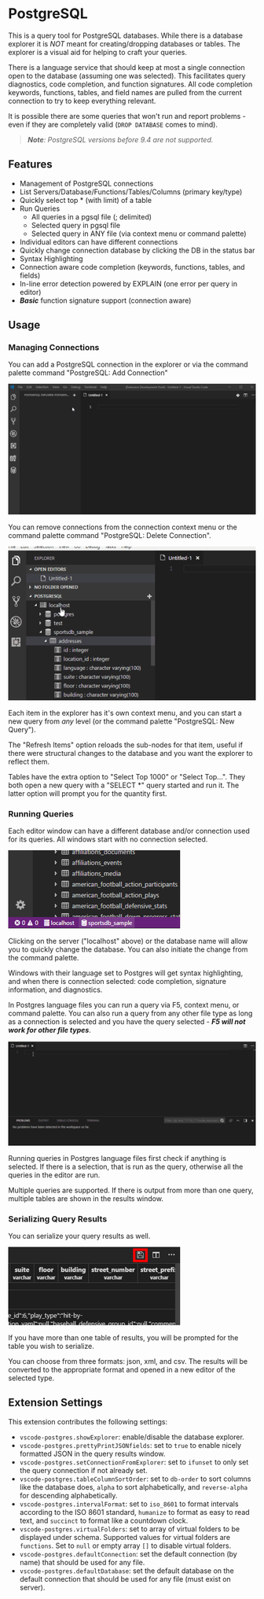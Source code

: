 # PostgreSQL

This is a query tool for PostgreSQL databases.  While there is a database explorer it is _NOT_ meant for creating/dropping databases or tables.  The explorer is a visual aid for helping to craft your queries.

There is a language service that should keep at most a single connection open to the database (assuming one was selected).  This facilitates query diagnostics, code completion, and function signatures.  All code completion keywords, functions, tables, and field names are pulled from the current connection to try to keep everything relevant.

It is possible there are some queries that won't run and report problems - even if they are completely valid (`DROP DATABASE` comes to mind).

> *__Note__: PostgreSQL versions before 9.4 are not supported.*

## Features

* Management of PostgreSQL connections
* List Servers/Database/Functions/Tables/Columns (primary key/type)
* Quickly select top * (with limit) of a table
* Run Queries
  * All queries in a pgsql file (; delimited)
  * Selected query in pgsql file
  * Selected query in ANY file (via context menu or command palette)
* Individual editors can have different connections
* Quickly change connection database by clicking the DB in the status bar
* Syntax Highlighting
* Connection aware code completion (keywords, functions, tables, and fields)
* In-line error detection powered by EXPLAIN (one error per query in editor)
* *__Basic__* function signature support (connection aware)

## Usage

### Managing Connections

You can add a PostgreSQL connection in the explorer or via the command palette command "PostgreSQL: Add Connection"

![connection](https://github.com/Borvik/vscode-postgres/raw/master/images/add_connection.gif)

You can remove connections from the connection context menu or the command palette command "PostgreSQL: Delete Connection".

![delete_connection](https://github.com/Borvik/vscode-postgres/raw/master/images/delete_connection.gif)

Each item in the explorer has it's own context menu, and you can start a new query from _any_ level (or the command palette "PostgreSQL: New Query").

The "Refresh Items" option reloads the sub-nodes for that item, useful if there were structural changes to the database and you want the explorer to reflect them.

Tables have the extra option to "Select Top 1000" or "Select Top...". They both open a new query with a "SELECT *" query started and run it.  The latter option will prompt you for the quantity first.

### Running Queries

Each editor window can have a different database and/or connection used for its queries.  All windows start with no connection selected.

![status](https://github.com/Borvik/vscode-postgres/raw/master/images/current_connection.png)

Clicking on the server ("localhost" above) or the database name will allow you to quickly change the database.  You can also initiate the change from the command palette.

Windows with their language set to Postgres will get syntax highlighting, and when there is connection selected: code completion, signature information, and diagnostics.

In Postgres language files you can run a query via F5, context menu, or command palette.  You can also run a query from any other file type as long as a connection is selected and you have the query selected - __*F5 will not work for other file types*__.

![run_queries](https://github.com/Borvik/vscode-postgres/raw/master/images/run_queries.gif)

Running queries in Postgres language files first check if anything is selected. If there is a selection, that is run as the query, otherwise all the queries in the editor are run.

Multiple queries are supported. If there is output from more than one query, multiple tables are shown in the results window.

### Serializing Query Results

You can serialize your query results as well.

![save_results](https://github.com/Borvik/vscode-postgres/raw/master/images/save_results.png)

If you have more than one table of results, you will be prompted for the table you wish to serialize.

You can choose from three formats: json, xml, and csv.  The results will be converted to the appropriate format and opened in a new editor of the selected type.

## Extension Settings

This extension contributes the following settings:

* `vscode-postgres.showExplorer`: enable/disable the database explorer.
* `vscode-postgres.prettyPrintJSONfields`: set to `true` to enable nicely formatted JSON in the query results window.
* `vscode-postgres.setConnectionFromExplorer`: set to `ifunset` to only set the query connection if not already set.
* `vscode-postgres.tableColumnSortOrder`: set to `db-order` to sort columns like the database does, `alpha` to sort alphabetically, and `reverse-alpha` for descending alphabetically.
* `vscode-postgres.intervalFormat`: set to `iso_8601` to format intervals according to the ISO 8601 standard, `humanize` to format as easy to read text, and `succinct` to format like a countdown clock.
* `vscode-postgres.virtualFolders`: set to array of virtual folders to be displayed under schema. Supported values for virtual folders are `functions`. Set to `null` or empty array `[]` to disable virtual folders.
* `vscode-postgres.defaultConnection`: set the default connection (by name) that should be used for any file.
* `vscode-postgres.defaultDatabase`: set the default database on the default connection that should be used for any file (must exist on server).